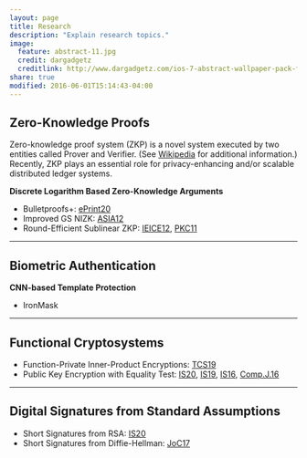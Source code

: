 ```yaml
---
layout: page
title: Research
description: "Explain research topics."
image:
  feature: abstract-11.jpg
  credit: dargadgetz
  creditlink: http://www.dargadgetz.com/ios-7-abstract-wallpaper-pack-for-iphone-5-and-ipod-touch-retina/
share: true
modified: 2016-06-01T15:14:43-04:00
---
```


## Zero-Knowledge Proofs

Zero-knowledge proof system (ZKP) is a novel system executed by two entities called Prover and Verifier. (See [Wikipedia](https://en.wikipedia.org/wiki/Zero-knowledge_proof) for additional information.)
Recently, ZKP plays an essential role for privacy-enhancing and/or scalable distributed ledger systems.

**Discrete Logarithm Based Zero-Knowledge Arguments**
- Bulletproofs+: [ePrint20](https://eprint.iacr.org/2020/735)
- Improved GS NIZK: [ASIA12](https://link.springer.com/chapter/10.1007%2F978-3-642-34961-4_6)
- Round-Efficient Sublinear ZKP: [IEICE12](https://www.jstage.jst.go.jp/article/transfun/E95.A/4/E95.A_4_776/_article),
 [PKC11](https://link.springer.com/chapter/10.1007%2F978-3-642-19379-8_24)
---

## Biometric Authentication

**CNN-based Template Protection**
- IronMask

---
## Functional Cryptosystems
- Function-Private Inner-Product Encryptions: [TCS19](https://www.sciencedirect.com/science/article/pii/S0304397519301690?via%3Dihub)
- Public Key Encryption with Equality Test: [IS20](https://www.sciencedirect.com/science/article/pii/S0020025516322290?via%3Dihub), [IS19](https://www.sciencedirect.com/science/article/pii/S002002551930430X?via%3Dihub), [IS16](https://www.sciencedirect.com/science/article/pii/S0020025516307654?via%3Dihub),
[Comp.J.16](https://academic.oup.com/comjnl/article-abstract/59/11/1689/2433254?redirectedFrom=fulltext)
<!-- - Identity-Based Encryptions:
- Multilinear Maps: [C14](https://link.springer.com/chapter/10.1007%2F978-3-662-44371-2_13) -->
---
## Digital Signatures from Standard Assumptions
- Short Signatures from RSA: [IS20](https://www.sciencedirect.com/science/article/pii/S0020025519309478?via%3Dihub)
- Short Signatures from Diffie-Hellman: [JoC17](https://link.springer.com/article/10.1007/s00145-016-9234-8)
